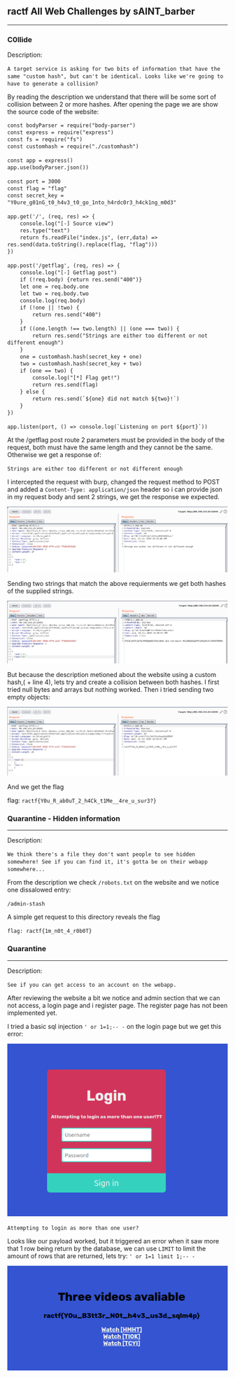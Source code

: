 ## ractf All Web Challenges by sAINT_barber
---


### C0llide

Description:

`A target service is asking for two bits of information that have the same "custom hash", but can't be identical. Looks like we're going to have to generate a collision?`


By reading the description we understand that there will be some sort of collision between 2 or more hashes. After opening the page we are show the source code of the website:

```
const bodyParser = require("body-parser")
const express = require("express")
const fs = require("fs")
const customhash = require("./customhash")

const app = express()
app.use(bodyParser.json())

const port = 3000
const flag = "flag"
const secret_key = "Y0ure_g01nG_t0_h4v3_t0_go_1nto_h4rdc0r3_h4ck1ng_m0d3"

app.get('/', (req, res) => {
    console.log("[-] Source view")
    res.type("text")
    return fs.readFile("index.js", (err,data) => res.send(data.toString().replace(flag, "flag")))
})

app.post('/getflag', (req, res) => {
    console.log("[-] Getflag post")
    if (!req.body) {return res.send("400")}
    let one = req.body.one
    let two = req.body.two
    console.log(req.body)
    if (!one || !two) {
        return res.send("400")
    }
    if ((one.length !== two.length) || (one === two)) {
        return res.send("Strings are either too different or not different enough")
    }
    one = customhash.hash(secret_key + one)
    two = customhash.hash(secret_key + two)
    if (one == two) {
        console.log("[*] Flag get!")
        return res.send(flag)
    } else {
        return res.send(`${one} did not match ${two}!`)
    }
})

app.listen(port, () => console.log(`Listening on port ${port}`))
```

At the /getflag post route 2 parameters must be provided in the body of the request, both must have the same length and they cannot be the same. Otherwise we get a response of:

`Strings are either too different or not different enough`

I intercepted the request with burp, changed the request method to POST and added a `Content-Type: application/json` header so i can provide json in my request body and sent 2 strings, we get the response we expected.

![alt text][image1]

Sending two strings that match the above requierments we get both hashes of the supplied strings.

![alt text][image2]

But because the description metioned about the website using a custom hash,( + line 4), lets try and create a collision between both hashes. I first tried null bytes and arrays but nothing worked. Then i tried sending two empty objects:

![alt text][image3]

And we get the flag

flag: `ractf{Y0u_R_ab0uT_2_h4Ck_t1Me__4re_u_sur3?}`


[image1]: ./images/image1.png
[image2]: ./images/image2.png
[image3]: ./images/image3.png


### Quarantine - Hidden information
---
Description:

`We think there's a file they don't want people to see hidden somewhere! See if you can find it, it's gotta be on their webapp somewhere...`

From the description we check `/robots.txt` on the website and we notice one dissalowed entry:

`/admin-stash`

A simple get request to this directory reveals the flag

`flag: ractf{1m_n0t_4_r0b0T}`

### Quarantine
---
Description:

`See if you can get access to an account on the webapp.`

After reviewing the website a bit we notice and admin section that we can not access, a login page and i register page. The register page has not been implemented yet.

I tried a basic sql injection `' or 1=1;-- -` on the login page but we get this error:

![alt text][image4]

`Attempting to login as more than one user?`

Looks like our payload worked, but it triggered an error when it saw more that 1 row being return by the database, we can use `LIMIT` to limit the amount of rows that are returned, lets try:
`' or 1=1 limit 1;-- -`

![alt text][image5]


[image4]: ./images/image4.png
[image5]: ./images/image5.png

